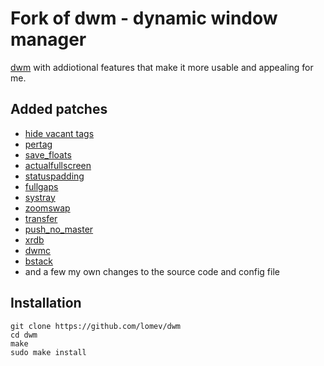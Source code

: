 # Fork of dwm - dynamic window manager

[dwm](https://dwm.suckless.org) with addiotional features that make it more usable and appealing for me.

## Added patches

- [hide vacant tags](http://dwm.suckless.org/patches/hide_vacant_tags)
- [pertag](http://dwm.suckless.org/patches/pertag)
- [save_floats](http://dwm.suckless.org/patches/save_floats)
- [actualfullscreen](http://dwm.suckless.org/patches/actualfullscreen)
- [statuspadding](http://dwm.suckless.org/patches/statuspadding)
- [fullgaps](http://dwm.suckless.org/patches/fullgaps)
- [systray](http://dwm.suckless.org/patches/systray)
- [zoomswap](http://dwm.suckless.org/patches/zoomswap)
- [transfer](http://dwm.suckless.org/patches/transfer)
- [push_no_master](http://dwm.suckless.org/patches/push)
- [xrdb](http://dwm.suckless.org/patches/xrdb)
- [dwmc](http://dwm.suckless.org/patches/dwmc)
- [bstack](http://dwm.suckless.org/patches/bstack)
- and a few my own changes to the source code and config file 

## Installation

```
git clone https://github.com/lomev/dwm
cd dwm
make
sudo make install
```
